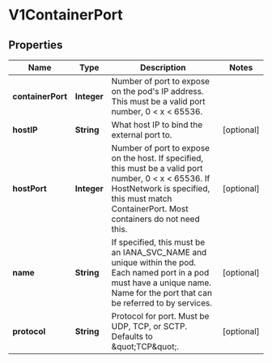 
# V1ContainerPort

## Properties
Name | Type | Description | Notes
------------ | ------------- | ------------- | -------------
**containerPort** | **Integer** | Number of port to expose on the pod&#39;s IP address. This must be a valid port number, 0 &lt; x &lt; 65536. | 
**hostIP** | **String** | What host IP to bind the external port to. |  [optional]
**hostPort** | **Integer** | Number of port to expose on the host. If specified, this must be a valid port number, 0 &lt; x &lt; 65536. If HostNetwork is specified, this must match ContainerPort. Most containers do not need this. |  [optional]
**name** | **String** | If specified, this must be an IANA_SVC_NAME and unique within the pod. Each named port in a pod must have a unique name. Name for the port that can be referred to by services. |  [optional]
**protocol** | **String** | Protocol for port. Must be UDP, TCP, or SCTP. Defaults to \&quot;TCP\&quot;. |  [optional]



